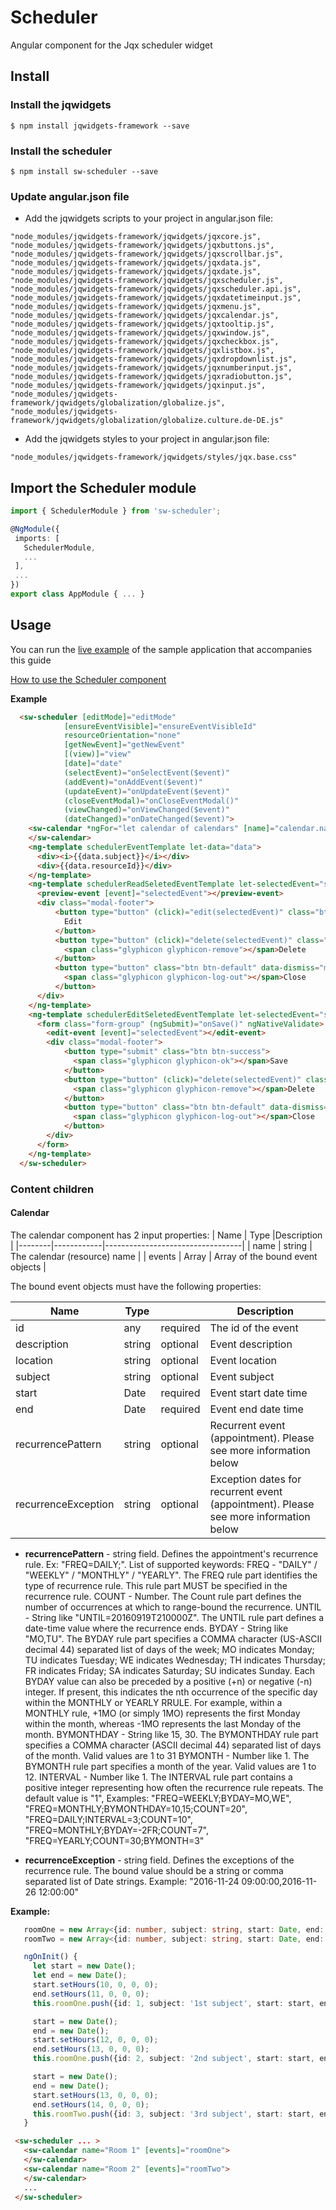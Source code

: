 # Scheduler
Angular component for the Jqx scheduler widget

## Install

### Install the jqwidgets
```
$ npm install jqwidgets-framework --save
```

### Install the scheduler
```
$ npm install sw-scheduler --save
```

### Update angular.json file
* Add the jqwidgets scripts to your project in angular.json file:

```
"node_modules/jqwidgets-framework/jqwidgets/jqxcore.js",
"node_modules/jqwidgets-framework/jqwidgets/jqxbuttons.js",
"node_modules/jqwidgets-framework/jqwidgets/jqxscrollbar.js",
"node_modules/jqwidgets-framework/jqwidgets/jqxdata.js",
"node_modules/jqwidgets-framework/jqwidgets/jqxdate.js",
"node_modules/jqwidgets-framework/jqwidgets/jqxscheduler.js",
"node_modules/jqwidgets-framework/jqwidgets/jqxscheduler.api.js",
"node_modules/jqwidgets-framework/jqwidgets/jqxdatetimeinput.js",
"node_modules/jqwidgets-framework/jqwidgets/jqxmenu.js",
"node_modules/jqwidgets-framework/jqwidgets/jqxcalendar.js",
"node_modules/jqwidgets-framework/jqwidgets/jqxtooltip.js",
"node_modules/jqwidgets-framework/jqwidgets/jqxwindow.js",
"node_modules/jqwidgets-framework/jqwidgets/jqxcheckbox.js",
"node_modules/jqwidgets-framework/jqwidgets/jqxlistbox.js",
"node_modules/jqwidgets-framework/jqwidgets/jqxdropdownlist.js",
"node_modules/jqwidgets-framework/jqwidgets/jqxnumberinput.js",
"node_modules/jqwidgets-framework/jqwidgets/jqxradiobutton.js",
"node_modules/jqwidgets-framework/jqwidgets/jqxinput.js",
"node_modules/jqwidgets-framework/jqwidgets/globalization/globalize.js",
"node_modules/jqwidgets-framework/jqwidgets/globalization/globalize.culture.de-DE.js"
```

* Add the jqwidgets styles to your project in angular.json file:

```
"node_modules/jqwidgets-framework/jqwidgets/styles/jqx.base.css"
```

## Import the Scheduler module
```typescript
import { SchedulerModule } from 'sw-scheduler';

@NgModule({
 imports: [
   SchedulerModule,
   ...
 ],
 ...
})
export class AppModule { ... }


```

## Usage

You can run the [live example](https://stackblitz.com/edit/angular-3tkfe9/) of the sample application that accompanies this guide

[How to use the Scheduler component](http://www.swaksoft.com/documentation/sw-scheduler/components/SchedulerComponent.html)

**Example**

```html
  <sw-scheduler [editMode]="editMode"
            [ensureEventVisible]="ensureEventVisibleId"
            resourceOrientation="none"
            [getNewEvent]="getNewEvent"
            [(view)]="view"
            [date]="date"
            (selectEvent)="onSelectEvent($event)"
            (addEvent)="onAddEvent($event)"
            (updateEvent)="onUpdateEvent($event)"
            (closeEventModal)="onCloseEventModal()"
            (viewChanged)="onViewChanged($event)"
            (dateChanged)="onDateChanged($event)">
    <sw-calendar *ngFor="let calendar of calendars" [name]="calendar.name" [events]="calendar.events">
    </sw-calendar>
    <ng-template schedulerEventTemplate let-data="data">
      <div><i>{{data.subject}}</i></div>
      <div>{{data.resourceId}}</div>
    </ng-template>
    <ng-template schedulerReadSeletedEventTemplate let-selectedEvent="selectedEvent">
      <preview-event [event]="selectedEvent"></preview-event>
      <div class="modal-footer">        
          <button type="button" (click)="edit(selectedEvent)" class="btn btn-success">
            Edit
          </button>
          <button type="button" (click)="delete(selectedEvent)" class="btn btn-danger">
            <span class="glyphicon glyphicon-remove"></span>Delete
          </button>
          <button type="button" class="btn btn-default" data-dismiss="modal">
            <span class="glyphicon glyphicon-log-out"></span>Close
          </button>        
      </div>
    </ng-template>
    <ng-template schedulerEditSeletedEventTemplate let-selectedEvent="selectedEvent">
      <form class="form-group" (ngSubmit)="onSave()" ngNativeValidate>
        <edit-event [event]="selectedEvent"></edit-event>
        <div class="modal-footer">          
            <button type="submit" class="btn btn-success">
              <span class="glyphicon glyphicon-ok"></span>Save
            </button>
            <button type="button" (click)="delete(selectedEvent)" class="btn btn-danger">
              <span class="glyphicon glyphicon-remove"></span>Delete
            </button>
            <button type="button" class="btn btn-default" data-dismiss="modal">
              <span class="glyphicon glyphicon-log-out"></span>Close
            </button>          
        </div>
      </form>
    </ng-template>
  </sw-scheduler>
```

### Content children

#### Calendar

   The calendar component has 2 input properties:
   | Name   | Type       |Description                       |
   |--------|------------|----------------------------------|
   | name   | string     | The calendar (resource) name     |
   | events | Array<any> | Array of the bound event objects |

   The bound event objects must have the following properties:

   | Name                | Type   |          | Description                                                                          |
   |---------------------|--------|----------|--------------------------------------------------------------------------------------|
   | id                  | any    | required | The id of the event                                                                  |
   | description         | string | optional | Event description                                                                    |
   | location            | string | optional | Event location                                                                       |
   | subject             | string | optional | Event subject                                                                        |
   | start               | Date   | required | Event start date time                                                                |
   | end                 | Date   | required | Event end date time                                                                  |
   | recurrencePattern   | string | optional | Recurrent  event (appointment). Please see more information below                    |
   | recurrenceException | string | optional | Exception dates for recurrent event (appointment). Please see more information below |

   - **recurrencePattern** - string field. Defines the appointment's recurrence rule. Ex: "FREQ=DAILY;". List of supported keywords:
FREQ - "DAILY" / "WEEKLY" / "MONTHLY" / "YEARLY". The FREQ rule part identifies the type of recurrence rule. This rule part MUST be specified in the recurrence rule.
COUNT - Number. The Count rule part defines the number of occurrences at which to range-bound the recurrence.
UNTIL - String like "UNTIL=20160919T210000Z". The UNTIL rule part defines a date-time value where the recurrence ends.
BYDAY - String like "MO,TU". The BYDAY rule part specifies a COMMA character (US-ASCII decimal 44) separated list of days of the week; MO indicates Monday; TU indicates Tuesday; WE indicates Wednesday; TH indicates Thursday; FR indicates Friday; SA indicates Saturday; SU indicates Sunday. Each BYDAY value can also be preceded by a positive (+n) or negative (-n) integer. If present, this indicates the nth occurrence of the specific day within the MONTHLY or YEARLY RRULE. For example, within a MONTHLY rule, +1MO (or simply 1MO) represents the first Monday within the month, whereas -1MO represents the last Monday of the month.
BYMONTHDAY - String like 15, 30. The BYMONTHDAY rule part specifies a COMMA character (ASCII decimal 44) separated list of days of the month. Valid values are 1 to 31
BYMONTH - Number like 1. The BYMONTH rule part specifies a month of the year. Valid values are 1 to 12.
INTERVAL - Number like 1. The INTERVAL rule part contains a positive integer representing how often the recurrence rule repeats. The default value is "1",
Examples: "FREQ=WEEKLY;BYDAY=MO,WE", "FREQ=MONTHLY;BYMONTHDAY=10,15;COUNT=20", "FREQ=DAILY;INTERVAL=3;COUNT=10", "FREQ=MONTHLY;BYDAY=-2FR;COUNT=7", "FREQ=YEARLY;COUNT=30;BYMONTH=3"

  - **recurrenceException** - string field. Defines the exceptions of the recurrence rule. The bound value should be a string or comma separated list of Date strings. Example: "2016-11-24 09:00:00,2016-11-26 12:00:00"

  **Example:**
   ```typescript
      roomOne = new Array<{id: number, subject: string, start: Date, end: Date}>();
      roomTwo = new Array<{id: number, subject: string, start: Date, end: Date}>();

      ngOnInit() {
        let start = new Date();
        let end = new Date();
        start.setHours(10, 0, 0, 0);
        end.setHours(11, 0, 0, 0);
        this.roomOne.push({id: 1, subject: '1st subject', start: start, end: end});

        start = new Date();
        end = new Date();
        start.setHours(12, 0, 0, 0);
        end.setHours(13, 0, 0, 0);
        this.roomOne.push({id: 2, subject: '2nd subject', start: start, end: end});

        start = new Date();
        end = new Date();
        start.setHours(13, 0, 0, 0);
        end.setHours(14, 0, 0, 0);
        this.roomTwo.push({id: 3, subject: '3rd subject', start: start, end: end});
      }
   ```
   ```html
    <sw-scheduler ... >
      <sw-calendar name="Room 1" [events]="roomOne">
      </sw-calendar>
      <sw-calendar name="Room 2" [events]="roomTwo">
      </sw-calendar>
      ...
    </sw-scheduler>
   ```
